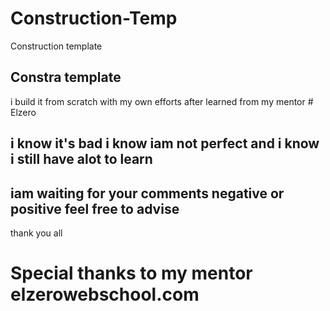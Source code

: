 # Construction-Temp
Construction template

## Constra template
i build it from scratch with my own efforts after learned from my mentor # Elzero 

## i know it's bad i know iam not perfect and i know i still have alot to learn 

## iam waiting for your comments negative or positive feel free to advise
thank you all

# Special thanks to my mentor elzerowebschool.com
